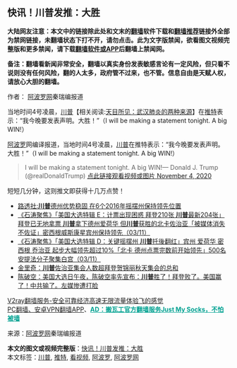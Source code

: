  <h2>快讯！川普发推：大胜</h2> <p class="notice"><b>大陆网友注意：本文中的链接除此处和文末的<a href="https://github.com/bannedbook/fanqiang" >翻墙</a>软件下载和<a href="https://github.com/killgcd/justmysocks/blob/master/README.md">翻墙推荐</a>链接外全部为禁网链接，未翻墙状态下打不开，请勿点击。此为文字版禁闻，欲看图文视频完整版和更多禁闻，请下载<a href="https://github.com/bannedbook/fanqiang">翻墙软件或APP</a>后翻墙上禁闻网。</p><p>备注：翻墙看新闻非常安全，翻墙以真实身份发表敏感言论有一定风险，但只看不说则没有任何风险，翻的人太多，政府管不过来，也不管。信息自由是天赋人权，请放心大胆的翻墙。</b></p>  <div class="entry"> <p>作者： <span class='wp_keywordlink_affiliate'><a href="https://www.aboluowang.com/" title="阿波罗网" target="_blank">阿波罗网</a></span>秦瑞编报道</p> <p id="summary">当地时间4号凌晨，<span class='wp_keywordlink'><a href="https://www.bannedbook.org/bnews/comments/20200816/1381118.html" title="天目所见：川普将再赢总统大选 共和党掌参众两院" target="_blank">川普</a></span>【相关阅读:<a href='https://www.bannedbook.org/bnews/comments/20200816/1381123.html' target='_blank'>天目所见：武汉肺炎的两种来源</a>】在<a href="https://www.bannedbook.org/bnews/tag/%e6%8e%a8%e7%89%b9/" class="st_tag internal_tag" rel="tag" title="标签 推特 下的日志">推特</a>表示：“我今晚要发表声明。大胜！”（I will be making a statement tonight. A big WIN!）</p> <p></p> <p><a href="https://www.bannedbook.org/bnews/tag/%E9%98%BF%E6%B3%A2%E7%BD%97/" class="st_tag internal_tag" rel="tag" title="标签 阿波罗 下的日志">阿波罗</a>网编译报道，当地时间4号凌晨，<a href="https://www.bannedbook.org/bnews/tag/%e5%b7%9d%e6%99%ae/" class="st_tag internal_tag" rel="tag" title="标签 川普 下的日志">川普</a>在推特表示：“我今晚要发表声明。大胜！”（I will be making a statement tonight. A big WIN!）</p>  <blockquote><p>I will be making a statement tonight. A big WIN!— Donald J. Trump (@realDonaldTrump) <a href="https://twitter.com/realDonaldTrump/status/1323864021167198209?ref_src=twsrc%5Etfw">点此链接观看视频或图片 November 4, 2020</a></p></blockquote> <p>短短几分钟，这则推文即获得十几万点赞！</p> <ul class='op-related-articles' title='相关阅读'> <li><a href='https://www.bannedbook.org/bnews/topimagenews/20201104/1425619.html' target='_blank'>路透社:<b>川普</b>德州优势稳固 在6个2016年摇摆州保持领先位置</a></li> <li><a href='https://www.bannedbook.org/bnews/bannedvideo/20201104/1425618.html' target='_blank'>《石涛聚焦》「美国大选特辑 E：计票出现困惑 拜登210张 <b>川普</b>最新204张」拜登已无地拿票 <b>川普</b>拿下德州爱荷华 但<b>川普</b>获胜的北卡佐治亚「被媒体消失 不佐证」密西根威斯康星宾州保持领先（03/11）</a></li> <li><a href='https://www.bannedbook.org/bnews/bannedvideo/20201104/1425617.html' target='_blank'>《石涛聚焦》「美国大选特辑 D：关键摇摆州 <b>川普</b>托後翻红」宾州 爱荷华 密西根 乔治亚 起步大幅领先超过10%「北卡 德州点票完数前开始领先」500名安提法分子聚集白宫（03/11）</a></li> <li><a href='https://www.bannedbook.org/bnews/cnnews/20201104/1425608.html' target='_blank'>金里奇：<b>川普</b>佐治亚集会人数超拜登贺锦丽秋天集会的总和</a></li> <li><a href='https://www.bannedbook.org/bnews/cbnews/20201104/1425606.html' target='_blank'>陈破空：美国大选日午夜，陈破空率先宣布：<b>川普</b>胜了！拜登败了。美国赢了！中共输了。左媒惨遭打脸</a></li> </ul> <p class="texttj"> <a href="https://www.bannedbook.org/forum23/topic22702.html" target="_blank">V2ray翻墙服务-安全可靠经济高速无限流量体验飞的感觉</a><br/> <a href="https://github.com/bannedbook/fanqiang/wiki/%E7%A6%81%E9%97%BB%E7%BD%91%E5%AE%89%E5%8D%93%E7%BF%BB%E5%A2%99%E6%96%B0%E9%97%BBAPP" target="_blank">PC翻墙、安卓VPN翻墙APP</a>、<span onclick="window.open('https://github.com/killgcd/justmysocks/blob/master/README.md')" style="font-weight:bold;color:#00A191;cursor:pointer;text-decoration:underline;outline:none">AD：搬瓦工官方翻墙服务Just My Socks，不怕被墙</span></p><p> 来源：<a href="https://www.aboluowang.com/2020/1104/1519733.html" target="_blank">阿波罗网</a>秦瑞编报道 </p><a name='sharetosocial'></a>       <div><b>本文的图文或视频完整版</b>：<a href='https://www.bannedbook.org/bnews/topimagenews/20201104/1425620.html'>快讯！川普发推：大胜</a></div>  </div><!--END ENTRY--> <div class="postfooter"> <div>本文标签：<a href="https://www.bannedbook.org/bnews/tag/%e5%b7%9d%e6%99%ae/" rel="tag">川普</a>, <a href="https://www.bannedbook.org/bnews/tag/%e6%8e%a8%e7%89%b9/" rel="tag">推特</a>, <a href="https://www.bannedbook.org/bnews/tag/%E7%9C%8B%E8%A7%86%E9%A2%91/" rel="tag">看视频</a>, <a href="https://www.bannedbook.org/bnews/tag/%E9%98%BF%E6%B3%A2%E7%BD%97/" rel="tag">阿波罗</a>, <a href="https://www.bannedbook.org/bnews/tag/%e9%98%bf%e6%b3%a2%e7%bd%97%e7%bd%91/" rel="tag">阿波罗网</a></div>  </div><!--END POSTFOOTER--> 